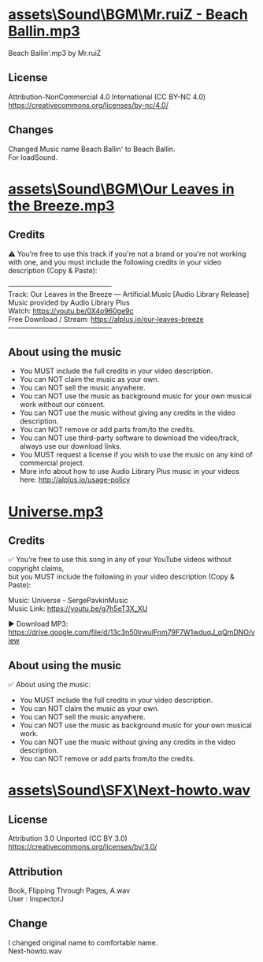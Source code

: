 # [assets\Sound\BGM\Mr.ruiZ - Beach Ballin.mp3](https://freemusicarchive.org/music/mrruiz/winter-haze-summer-daze/beach-ballinmp3)

Beach Ballin'.mp3 by Mr.ruiZ

## License
Attribution-NonCommercial 4.0 International (CC BY-NC 4.0)
https://creativecommons.org/licenses/by-nc/4.0/



## Changes
Changed Music name Beach Ballin' to Beach Ballin. \
For loadSound.


# [assets\Sound\BGM\Our Leaves in the Breeze.mp3](https://alplus.io/our-leaves-breeze)

## Credits

⚠️ You’re free to use this track if you're not a brand or you're not working with one, and you must include the following credits in your video description (Copy & Paste):

–––––––––––––––––––––––––––––– \
Track: Our Leaves in the Breeze — Artificial.Music [Audio Library Release] \
Music provided by Audio Library Plus \
Watch: https://youtu.be/0X4o960ge9c \
Free Download / Stream: https://alplus.io/our-leaves-breeze \
––––––––––––––––––––––––––––––

## About using the music
- You MUST include the full credits in your video description.
- You can NOT claim the music as your own.
- You can NOT sell the music anywhere.
- You can NOT use the music as background music for your own musical work without our consent.
- You can NOT use the music without giving any credits in the video description.
- You can NOT remove or add parts from/to the credits.
- You can NOT use third-party software to download the video/track, always use our download links.
- You MUST request a license if you wish to use the music on any kind of commercial project.
- More info about how to use Audio Library Plus music in your videos here: http://alplus.io/usage-policy


# [Universe.mp3](https://youtu.be/g7h5eT3X_XU)

## Credits

✅ You’re free to use this song in any of your YouTube videos without copyright claims, \
but you MUST include the following in your video description (Copy & Paste):

Music: Universe - SergePavkinMusic \
Music Link: https://youtu.be/g7h5eT3X_XU 

► Download MP3: https://drive.google.com/file/d/13c3n50lrwulFnm79F7W1wduqJ_qQmDNO/view

## About using the music

✅ About using the music:

- You MUST include the full credits in your video description.
- You can NOT claim the music as your own.
- You can NOT sell the music anywhere.
- You can NOT use the music as background music for your own musical work.
- You can NOT use the music without giving any credits in the video description.
- You can NOT remove or add parts from/to the credits.



# [assets\Sound\SFX\Next-howto.wav](https://freesound.org/people/InspectorJ/sounds/416179/)

## License
Attribution 3.0 Unported (CC BY 3.0) \
https://creativecommons.org/licenses/by/3.0/

## Attribution
Book, Flipping Through Pages, A.wav \
User : InspectorJ

## Change
I changed original name to comfortable name. \
Next-howto.wav